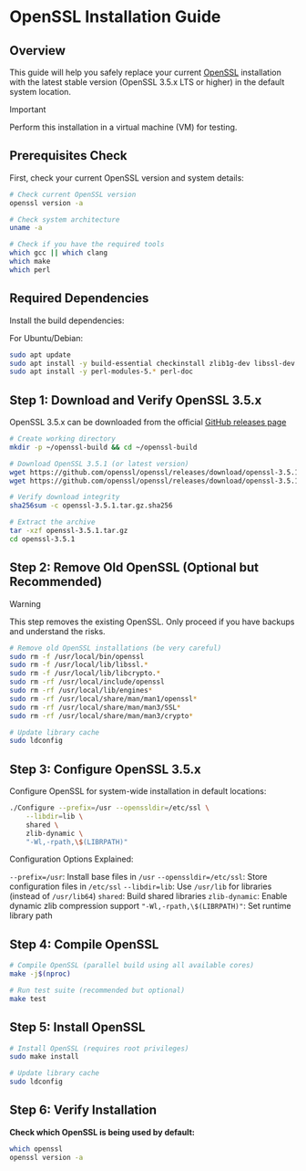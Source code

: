 # OpenSSL Installation Guide

## Overview

This guide will help you safely replace your current [OpenSSL](https://github.com/openssl/openssl) installation with the latest stable version (OpenSSL 3.5.x LTS or higher) in the default system location. 

> [!IMPORTANT]
> Perform this installation in a virtual machine (VM) for testing.

## Prerequisites Check
First, check your current OpenSSL version and system details:

```bash
# Check current OpenSSL version
openssl version -a

# Check system architecture
uname -a

# Check if you have the required tools
which gcc || which clang
which make
which perl
```

## Required Dependencies
Install the build dependencies:

For Ubuntu/Debian:

```bash
sudo apt update
sudo apt install -y build-essential checkinstall zlib1g-dev libssl-dev
sudo apt install -y perl-modules-5.* perl-doc
```

## Step 1: Download and Verify OpenSSL 3.5.x

OpenSSL 3.5.x can be downloaded from the official [GitHub releases page](https://github.com/openssl/openssl/releases/)

```bash
# Create working directory
mkdir -p ~/openssl-build && cd ~/openssl-build

# Download OpenSSL 3.5.1 (or latest version)
wget https://github.com/openssl/openssl/releases/download/openssl-3.5.1/openssl-3.5.1.tar.gz
wget https://github.com/openssl/openssl/releases/download/openssl-3.5.1/openssl-3.5.1.tar.gz.sha256

# Verify download integrity
sha256sum -c openssl-3.5.1.tar.gz.sha256

# Extract the archive
tar -xzf openssl-3.5.1.tar.gz
cd openssl-3.5.1
```


## Step 2: Remove Old OpenSSL (Optional but Recommended)

> [!WARNING]  
> This step removes the existing OpenSSL. Only proceed if you have backups and understand the risks.

```bash
# Remove old OpenSSL installations (be very careful)
sudo rm -f /usr/local/bin/openssl
sudo rm -f /usr/local/lib/libssl.*
sudo rm -f /usr/local/lib/libcrypto.*
sudo rm -rf /usr/local/include/openssl
sudo rm -rf /usr/local/lib/engines*
sudo rm -rf /usr/local/share/man/man1/openssl*
sudo rm -rf /usr/local/share/man/man3/SSL*
sudo rm -rf /usr/local/share/man/man3/crypto*

# Update library cache
sudo ldconfig
```

## Step 3: Configure OpenSSL 3.5.x

Configure OpenSSL for system-wide installation in default locations:

```bash
./Configure --prefix=/usr --openssldir=/etc/ssl \
    --libdir=lib \
    shared \
    zlib-dynamic \
    "-Wl,-rpath,\$(LIBRPATH)"
```

Configuration Options Explained:

`--prefix=/usr`: Install base files in `/usr`
`--openssldir=/etc/ssl`: Store configuration files in `/etc/ssl`
`--libdir=lib`: Use `/usr/lib` for libraries (instead of `/usr/lib64`)
`shared`: Build shared libraries
`zlib-dynamic`: Enable dynamic zlib compression support
`"-Wl,-rpath,\$(LIBRPATH)"`: Set runtime library path

## Step 4: Compile OpenSSL

```bash
# Compile OpenSSL (parallel build using all available cores)
make -j$(nproc)

# Run test suite (recommended but optional)
make test
```

## Step 5: Install OpenSSL

```bash
# Install OpenSSL (requires root privileges)
sudo make install

# Update library cache
sudo ldconfig
```

## Step 6: Verify Installation

**Check which OpenSSL is being used by default:**

```bash
which openssl
openssl version -a
```